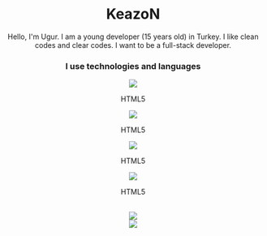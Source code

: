 <div align="center">
  <h1>KeazoN</h1>
  <p>Hello, I'm Ugur. I am a young developer (15 years old) in Turkey. I like clean codes and clear codes. I want to be a full-stack developer.</p>
  <h3>I use technologies and languages</h3>
  <img src="https://cdn.icon-icons.com/icons2/1488/PNG/512/5352-html5_102567.png"><p>HTML5</p>
  <img src="https://cdn.icon-icons.com/icons2/1488/PNG/512/5352-html5_102567.png"><p>HTML5</p>
  <img src="https://cdn.icon-icons.com/icons2/1488/PNG/512/5352-html5_102567.png"><p>HTML5</p>
  <img src="https://cdn.icon-icons.com/icons2/1488/PNG/512/5352-html5_102567.png"><p>HTML5</p>
  <br>
  <img src="https://github-readme-stats.vercel.app/api?username=keazon&show_icons=true&theme=dark" />
  <br>
  <img src="https://github-readme-stats.vercel.app/api/top-langs/?username=keazon&theme=dark" />
</div>
